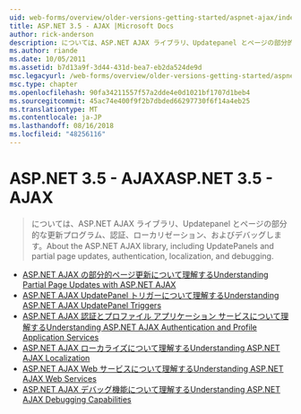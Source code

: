 ```yaml
---
uid: web-forms/overview/older-versions-getting-started/aspnet-ajax/index
title: ASP.NET 3.5 - AJAX |Microsoft Docs
author: rick-anderson
description: については、ASP.NET AJAX ライブラリ、Updatepanel とページの部分的な更新プログラム、認証、ローカリゼーション、およびデバッグします。
ms.author: riande
ms.date: 10/05/2011
ms.assetid: b7d13a9f-3d44-431d-bea7-eb2da524de9d
msc.legacyurl: /web-forms/overview/older-versions-getting-started/aspnet-ajax
msc.type: chapter
ms.openlocfilehash: 90fa34211557f57a2dde4e0d1021bf1707d1beb4
ms.sourcegitcommit: 45ac74e400f9f2b7dbded66297730f6f14a4eb25
ms.translationtype: MT
ms.contentlocale: ja-JP
ms.lasthandoff: 08/16/2018
ms.locfileid: "48256116"
---
```

<a name="aspnet-35---ajax"></a><span data-ttu-id="e7f8d-103">ASP.NET 3.5 - AJAX</span><span class="sxs-lookup"><span data-stu-id="e7f8d-103">ASP.NET 3.5 - AJAX</span></span>
====================
> <span data-ttu-id="e7f8d-104">については、ASP.NET AJAX ライブラリ、Updatepanel とページの部分的な更新プログラム、認証、ローカリゼーション、およびデバッグします。</span><span class="sxs-lookup"><span data-stu-id="e7f8d-104">About the ASP.NET AJAX library, including UpdatePanels and partial page updates, authentication, localization, and debugging.</span></span>


- [<span data-ttu-id="e7f8d-105">ASP.NET AJAX の部分的ページ更新について理解する</span><span class="sxs-lookup"><span data-stu-id="e7f8d-105">Understanding Partial Page Updates with ASP.NET AJAX</span></span>](understanding-partial-page-updates-with-asp-net-ajax.md)
- [<span data-ttu-id="e7f8d-106">ASP.NET AJAX UpdatePanel トリガーについて理解する</span><span class="sxs-lookup"><span data-stu-id="e7f8d-106">Understanding ASP.NET AJAX UpdatePanel Triggers</span></span>](understanding-asp-net-ajax-updatepanel-triggers.md)
- [<span data-ttu-id="e7f8d-107">ASP.NET AJAX 認証とプロファイル アプリケーション サービスについて理解する</span><span class="sxs-lookup"><span data-stu-id="e7f8d-107">Understanding ASP.NET AJAX Authentication and Profile Application Services</span></span>](understanding-asp-net-ajax-authentication-and-profile-application-services.md)
- [<span data-ttu-id="e7f8d-108">ASP.NET AJAX ローカライズについて理解する</span><span class="sxs-lookup"><span data-stu-id="e7f8d-108">Understanding ASP.NET AJAX Localization</span></span>](understanding-asp-net-ajax-localization.md)
- [<span data-ttu-id="e7f8d-109">ASP.NET AJAX Web サービスについて理解する</span><span class="sxs-lookup"><span data-stu-id="e7f8d-109">Understanding ASP.NET AJAX Web Services</span></span>](understanding-asp-net-ajax-web-services.md)
- [<span data-ttu-id="e7f8d-110">ASP.NET AJAX デバッグ機能について理解する</span><span class="sxs-lookup"><span data-stu-id="e7f8d-110">Understanding ASP.NET AJAX Debugging Capabilities</span></span>](understanding-asp-net-ajax-debugging-capabilities.md)
